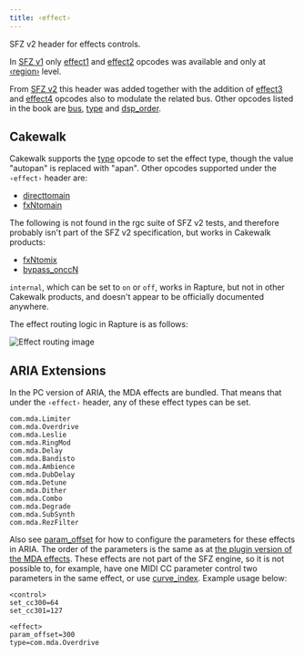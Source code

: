 ```yaml
---
title: ‹effect›
---
```

SFZ v2 header for effects controls.

In [SFZ v1] only [effect1] and [effect2] opcodes was available
and only at [‹region›] level.

From [SFZ v2] this header was added together with the addition of
[effect3] and [effect4] opcodes also to modulate the related bus.
Other opcodes listed in the book are [bus], [type] and [dsp_order].

## Cakewalk

Cakewalk supports the [type] opcode to set the effect
type, though the value "autopan" is replaced with "apan".
Other opcodes supported under the `‹effect›` header are:

- [directtomain]
- [fxNtomain]

The following is not found in the rgc suite of SFZ v2 tests, and therefore
probably isn't part of the SFZ v2 specification, but works in Cakewalk
products:

- [fxNtomix]
- [bypass_onccN]

`internal`, which can be set to `on` or `off`, works in Rapture,
but not in other Cakewalk products, and doesn't appear to be officially
documented anywhere.

The effect routing logic in Rapture is as follows:

<img src="{{ '/assets/img/effect/routing.svg' | relative_url }}"
	class="img-fluid" alt="Effect routing image">

## ARIA Extensions

In the PC version of ARIA, the MDA effects are bundled. That means
that under the `‹effect›` header, any of these effect types can be set.

```
com.mda.Limiter
com.mda.Overdrive
com.mda.Leslie
com.mda.RingMod
com.mda.Delay
com.mda.Bandisto
com.mda.Ambience
com.mda.DubDelay
com.mda.Detune
com.mda.Dither
com.mda.Combo
com.mda.Degrade
com.mda.SubSynth
com.mda.RezFilter
```

Also see [param_offset] for how to
configure the parameters for these effects in ARIA.
The order of the parameters is the same as at [the plugin version of the MDA effects].
These effects are not part of the SFZ engine, so it is not possible to, for
example, have one MIDI CC parameter control two parameters in the same effect,
or use [curve_index]. Example usage below:

```
<control>
set_cc300=64
set_cc301=127

<effect>
param_offset=300
type=com.mda.Overdrive
```

[SFZ v1]:       misc/sfz1
[SFZ v2]:       misc/sfz2
[‹region›]:     headers/region
[effect1]:      opcodes/effect1
[effect2]:      opcodes/effect2
[effect3]:      opcodes/effect3
[effect4]:      opcodes/effect4
[bus]:          opcodes/bus
[type]:         opcodes/type
[dsp_order]:    opcodes/dsp_order
[directtomain]: opcodes/directtomain
[fxNtomain]:    opcodes/fxNtomain
[fxNtomix]:     opcodes/fxNtomix
[bypass_onccN]: opcodes/bypass_onccN
[curve_index]:  headers/curve
[param_offset]: opcodes/param_offset
[the plugin version of the MDA effects]: http://mda.smartelectronix.com/
